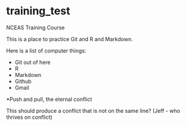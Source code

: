 # training_test
NCEAS Training Course

This is a place to practice Git and R and Markdown.

Here is a list of computer things:

* Git out of here
* R
* Markdown
* Github
* Gmail

*Push and pull, the eternal conflict

This should produce a conflict that is not on the same line? (Jeff - who thrives on conflict)